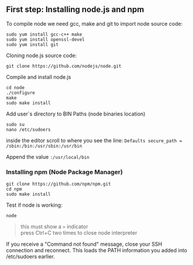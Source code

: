 ## First step: Installing node.js and npm ##
To compile node we need gcc, make and git to import node source code:

    sudo yum install gcc-c++ make
    sudo yum install openssl-devel
    sudo yum install git

Cloning node.js source code:

    git clone https://github.com/nodejs/node.git

Compile and install node.js

    cd node
    ./configure 
    make
    sudo make install

Add user´s directory to BIN Paths (node binaries location)


    sudo su
    nano /etc/sudoers

inside the editor scroll to where you see the line: `Defaults secure_path = /sbin:/bin:/usr/sbin:/usr/bin`

Append the value `:/usr/local/bin`

### Installing npm (Node Package Manager) ###

    git clone https://github.com/npm/npm.git
    cd npm
    sudo make install

Test if node is working:

    node

> this must show a `>` indicator  
> press Ctrl+C two times to close node interpreter

If you receive a "Command not found" message, close your SSH connection and reconnect. This loads the PATH information you added into /etc/sudoers earlier.
